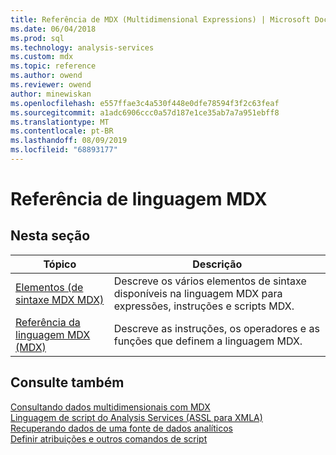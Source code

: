 ```yaml
---
title: Referência de MDX (Multidimensional Expressions) | Microsoft Docs
ms.date: 06/04/2018
ms.prod: sql
ms.technology: analysis-services
ms.custom: mdx
ms.topic: reference
ms.author: owend
ms.reviewer: owend
author: minewiskan
ms.openlocfilehash: e557ffae3c4a530f448e0dfe78594f3f2c63feaf
ms.sourcegitcommit: a1adc6906ccc0a57d187e1ce35ab7a7a951ebff8
ms.translationtype: MT
ms.contentlocale: pt-BR
ms.lasthandoff: 08/09/2019
ms.locfileid: "68893177"
---
```

# <a name="multidimensional-expressions-mdx-reference"></a>Referência de linguagem MDX


    
## <a name="in-this-section"></a>Nesta seção  
  
|Tópico|Descrição|  
|-----------|-----------------|  
|[Elementos &#40;de sintaxe MDX MDX&#41;](../mdx/mdx-syntax-elements-mdx.md)|Descreve os vários elementos de sintaxe disponíveis na linguagem MDX para expressões, instruções e scripts MDX.|  
|[Referência da linguagem MDX &#40;MDX&#41;](../mdx/mdx-language-reference-mdx.md)|Descreve as instruções, os operadores e as funções que definem a linguagem MDX.|  
  
## <a name="see-also"></a>Consulte também  
 [Consultando dados multidimensionais com MDX](https://docs.microsoft.com/analysis-services/multidimensional-models/mdx/querying-multidimensional-data-with-mdx)   
 [Linguagem de script do Analysis Services &#40;ASSL para XMLA&#41;](https://docs.microsoft.com/bi-reference/assl/analysis-services-scripting-language-assl-for-xmla)   
 [Recuperando dados de uma fonte de dados analíticos](https://docs.microsoft.com/bi-reference/adomd/multidimensional-models-adomd-net-client/retrieving-data-from-an-analytical-data-source)   
 [Definir atribuições e outros comandos de script](https://docs.microsoft.com/analysis-services/multidimensional-models/define-assignments-and-other-script-commands)  
  
  
